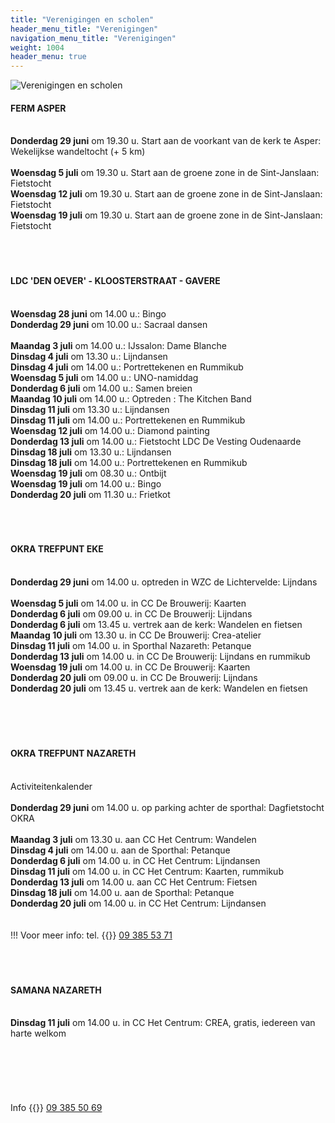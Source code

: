 ```yaml
---
title: "Verenigingen en scholen"
header_menu_title: "Verenigingen"
navigation_menu_title: "Verenigingen"
weight: 1004
header_menu: true
---
```


![Verenigingen en scholen](images/verenigingen-en-scholen.jpg)




#### FERM ASPER
<br>
<b>Donderdag 29 juni</b> om 19.30 u. Start aan de voorkant van de kerk te Asper: Wekelijkse wandeltocht (+ 5 km)<br>
<br>
<b>Woensdag 5 juli</b> om 19.30 u. Start aan de groene zone in de Sint-Janslaan: Fietstocht<br>
<b>Woensdag 12 juli</b> om 19.30 u. Start aan de groene zone in de Sint-Janslaan: Fietstocht<br>
<b>Woensdag 19 juli</b> om 19.30 u. Start aan de groene zone in de Sint-Janslaan: Fietstocht<br>
<br>
<br>
<br>





#### LDC 'DEN OEVER' - KLOOSTERSTRAAT - GAVERE
<br>
<b>Woensdag 28 juni</b> om 14.00 u.: Bingo<br>
<b>Donderdag 29 juni</b> om 10.00 u.: Sacraal dansen<br>
<br>
<b>Maandag 3 juli</b> om 14.00 u.: IJssalon: Dame Blanche<br>
<b>Dinsdag 4 juli</b> om 13.30 u.: Lijndansen<br>
<b>Dinsdag 4 juli</b> om 14.00 u.: Portrettekenen en Rummikub<br>
<b>Woensdag 5 juli</b> om 14.00 u.: UNO-namiddag<br>
<b>Donderdag 6 juli</b> om 14.00 u.: Samen breien<br>
<b>Maandag 10 juli</b> om 14.00 u.: Optreden : The Kitchen Band<br>
<b>Dinsdag 11 juli</b> om 13.30 u.: Lijndansen<br>
<b>Dinsdag 11 juli</b> om 14.00 u.: Portrettekenen en Rummikub<br>
<b>Woensdag 12 juli</b> om 14.00 u.: Diamond painting<br>
<b>Donderdag 13 juli</b> om 14.00 u.: Fietstocht LDC De Vesting Oudenaarde<br>
<b>Dinsdag 18 juli</b> om 13.30 u.: Lijndansen<br>
<b>Dinsdag 18 juli</b> om 14.00 u.: Portrettekenen en Rummikub<br>
<b>Woensdag 19 juli</b> om 08.30 u.: Ontbijt<br>
<b>Woensdag 19 juli</b> om 14.00 u.: Bingo<br>
<b>Donderdag 20 juli</b> om 11.30 u.: Frietkot<br>
<br>
<br>
<br>





#### OKRA TREFPUNT EKE
<br>
<b>Donderdag 29 juni</b> om 14.00 u. optreden in WZC de Lichtervelde: Lijndans<br>
<br>
<b>Woensdag 5 juli</b> om 14.00 u. in CC De Brouwerij: Kaarten<br>
<b>Donderdag 6 juli</b> om 09.00 u. in CC De Brouwerij: Lijndans<br>
<b>Donderdag 6 juli</b> om 13.45 u. vertrek aan de kerk: Wandelen en fietsen<br>
<b>Maandag 10 juli</b> om 13.30 u. in CC De Brouwerij: Crea-atelier<br>
<b>Dinsdag 11 juli</b> om 14.00 u. in Sporthal Nazareth: Petanque<br>
<b>Donderdag 13 juli</b> om 14.00 u. in CC De Brouwerij: Lijndans en rummikub<br>
<b>Woensdag 19 juli</b> om 14.00 u. in CC De Brouwerij: Kaarten<br>
<b>Donderdag 20 juli</b> om 09.00 u. in CC De Brouwerij: Lijndans<br>
<b>Donderdag 20 juli</b> om 13.45 u. vertrek aan de kerk: Wandelen en fietsen<br>
<br>
<br>
<br>
<br>





#### OKRA TREFPUNT NAZARETH
<br>
Activiteitenkalender<br>
<br>
<b>Donderdag 29 juni</b> om 14.00 u. op parking achter de sporthal: Dagfietstocht OKRA<br>
<br>
<b>Maandag 3 juli</b> om 13.30 u. aan CC Het Centrum: Wandelen<br>
<b>Dinsdag 4 juli</b> om 14.00 u. aan de Sporthal: Petanque<br>
<b>Donderdag 6 juli</b> om 14.00 u. in CC Het Centrum: Lijndansen<br>
<b>Dinsdag 11 juli</b> om 14.00 u. in CC Het Centrum: Kaarten, rummikub<br>
<b>Donderdag 13 juli</b> om 14.00 u. aan CC Het Centrum: Fietsen<br>
<b>Dinsdag 18 juli</b> om 14.00 u. aan de Sporthal: Petanque<br>
<b>Donderdag 20 juli</b> om 14.00 u. in CC Het Centrum: Lijndansen<br>
<br>
<br>
!!! Voor meer info: tel. {{<icon class="fa fa-phone">}}&nbsp;<a href="tel:093855371">09 385 53 71</a><br>
<br>
<br>
<br>





#### SAMANA NAZARETH
<br>
<b>Dinsdag 11 juli</b> om 14.00 u. in CC Het Centrum: CREA, gratis, iedereen van harte welkom<br>
<br>
<br>
<br>
<br>
<br>
<br>
Info {{<icon class="fa fa-phone">}}&nbsp;<a href="tel:093855069">09 385 50 69</a><br>
<br>
<br>
<br>


